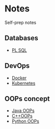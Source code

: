 # Notes
Self-prep notes


## Databases
<ul>
    <li><a href="https://divyap09.github.io/Notes/Database/PL%20SQL" target="_blank" alt="PL SQL">PL SQL</a></li>
</ul>

## DevOps
<ul>
    <li><a href="https://divyap09.github.io/Notes/DevOps/Docker" target="_blank" alt="Docker">Docker</a></li>
    <li><a href="https://divyap09.github.io/Notes/DevOps/Kubernetes" target="_blank" alt="Kubernetes">Kubernetes</a></li>
</ul>


## OOPs concept
<ul>
    <li><a href="https://divyap09.github.io/Notes/OOPs/Java%20OOPs" target="_blank" alt="Java OOPs">Java OOPs</a></li>
    <li><a href="https://divyap09.github.io/Notes/OOPs/C++%20OOPs" target="_blank" alt="C++ OOPs">C++OOPs</a></li>
    <li><a href="https://divyap09.github.io/Notes/OOPs/Python%20OOPs" target="_blank" alt="Python OOPs">Python OOPs</a></li>
</ul>


